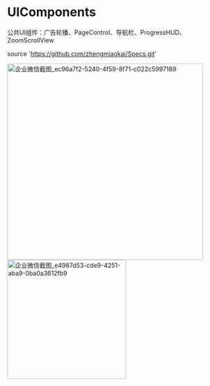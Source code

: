 # UIComponents

公共UI组件：广告轮播、PageControl、导航栏、ProgressHUD、ZoomScrollView

source 'https://github.com/zhengmiaokai/Specs.git'

<img width="450" alt="企业微信截图_ec96a7f2-5240-4f59-8f71-c022c5997189" src="https://user-images.githubusercontent.com/13111933/114699102-70c88280-9d52-11eb-8085-1a8c25866b79.png">

<img width="273" alt="企业微信截图_e4987d53-cde9-4251-aba9-0ba0a3612fb9" src="https://user-images.githubusercontent.com/13111933/114657118-f2ec8300-9d21-11eb-9e57-2f6ea5098c38.png">

